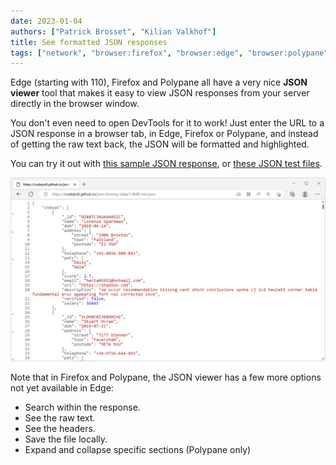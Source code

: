 ```yaml
---
date: 2023-01-04
authors: ["Patrick Brosset", "Kilian Valkhof"]
title: See formatted JSON responses
tags: ["network", "browser:firefox", "browser:edge", "browser:polypane"]
---
```

Edge (starting with 110), Firefox and Polypane all have a very nice **JSON viewer** tool that makes it easy to view JSON responses from your server directly in the browser window.

You don't even need to open DevTools for it to work! Just enter the URL to a JSON response in a browser tab, in Edge, Firefox or Polypane, and instead of getting the raw text back, the JSON will be formatted and highlighted.

You can try it out with [this sample JSON response](https://jsonplaceholder.typicode.com/posts/1/comments), or [these JSON test files](https://codepo8.github.io/json-dummy-data/).

![The JSON viewer in Microsoft Edge.](/assets/img/see-json-responses.png)

Note that in Firefox and Polypane, the JSON viewer has a few more options not yet available in Edge:

* Search within the response.
* See the raw text.
* See the headers.
* Save the file locally.
* Expand and collapse specific sections (Polypane only)
